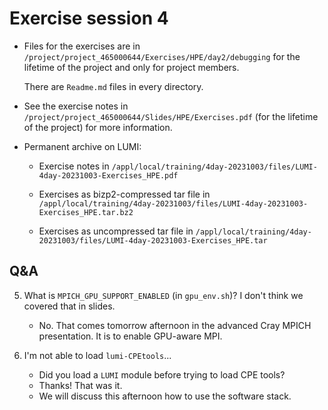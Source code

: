 # Exercise session 4

<!--
No materials available at the moment.
-->

<!--
-    Overview exercises day 1+2 temporarily available on
     [this link](https://462000265.lumidata.eu/4day-20231003/files/LUMI-4day-20231003-2_Exercises_day2.pdf)
-->


-   Files for the exercises are in `/project/project_465000644/Exercises/HPE/day2/debugging` for the lifetime of 
    the project and only for project members.

    There are `Readme.md` files in every directory.

-   See the exercise notes in
    `/project/project_465000644/Slides/HPE/Exercises.pdf` (for the lifetime of the project)
    for more information.

-   Permanent archive on LUMI:

    -   Exercise notes in `/appl/local/training/4day-20231003/files/LUMI-4day-20231003-Exercises_HPE.pdf`

    -   Exercises as bizp2-compressed tar file in
        `/appl/local/training/4day-20231003/files/LUMI-4day-20231003-Exercises_HPE.tar.bz2`

    -   Exercises as uncompressed tar file in
        `/appl/local/training/4day-20231003/files/LUMI-4day-20231003-Exercises_HPE.tar`


## Q&A

5. What is `MPICH_GPU_SUPPORT_ENABLED` (in `gpu_env.sh`)? I don't think we covered that in slides.

    -   No. That comes tomorrow afternoon in the advanced Cray MPICH presentation. It is to enable GPU-aware MPI.

6. I'm not able to load `lumi-CPEtools`...

    - Did you load a `LUMI` module before trying to load   CPE tools?
    - Thanks! That was it.
    - We will discuss this afternoon how to use the software stack.


